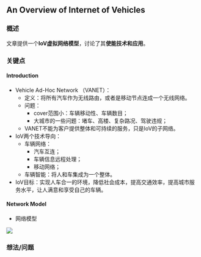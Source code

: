 

## An Overview of Internet of Vehicles



### 概述

文章提供一个**IoV虚拟网络模型**，讨论了其**使能技术和应用**。



### 关键点

#### Introduction

- Vehicle Ad-Hoc Network （VANET）：
  - 定义：将所有汽车作为无线路由，或者是移动节点连成一个无线网络。
  - 问题：
    - cover范围小：车辆移动性、车辆数目；
    - 大城市的一些问题：堵车、高楼、复杂路况、驾驶违规；
  - VANET不能为客户提供整体和可持续的服务，只是IoV的子网络。
- IoV两个技术导向：
  - 车辆网络：
    - 汽车互连；
    - 车辆信息远程处理；
    - 移动网络；
  - 车辆智能：将人和车集成为一个整体。
- IoV目标：实现人车合一的环境，降低社会成本，提高交通效率，提高城市服务水平，让人满意和享受自己的车辆。

#### Network Model

- 网络模型

![](https://ws3.sinaimg.cn/large/006tNbRwgy1fwb1qtzpc9j31ki18k14f.jpg)



### 想法/问题







